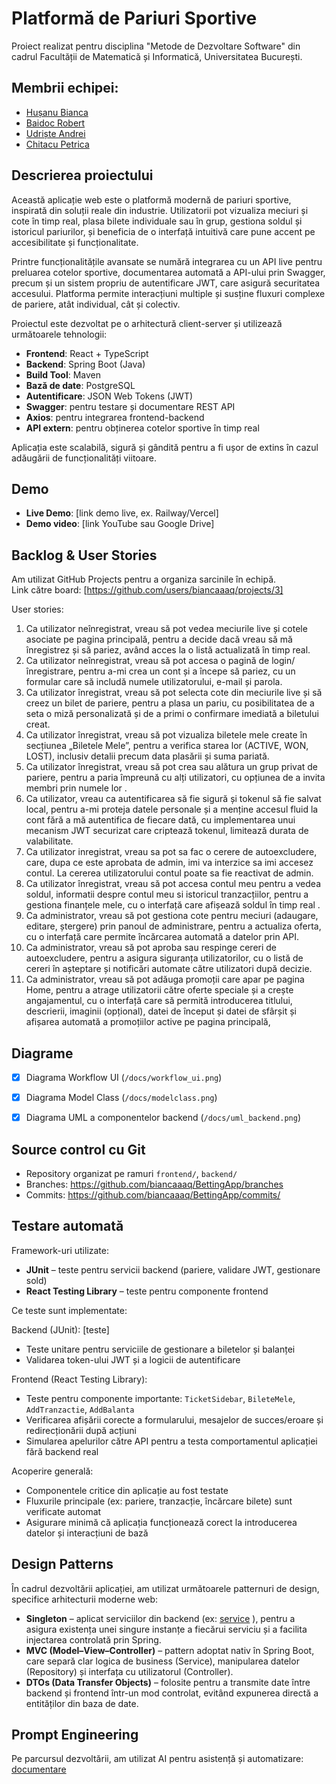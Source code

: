 #  Platformă de Pariuri Sportive
Proiect realizat pentru disciplina "Metode de Dezvoltare Software" din cadrul Facultății de Matematică și Informatică, Universitatea București.

## Membrii echipei:

- [Hușanu Bianca](https://github.com/biancaaaq)
- [Baidoc Robert](https://github.com/baidocc)
- [Udriște Andrei](https://github.com/andreiudriste)
- [Chitacu Petrica](https://github.com/picky04)


## Descrierea proiectului

Această aplicație web este o platformă modernă de pariuri sportive, inspirată din soluții reale din industrie. Utilizatorii pot vizualiza meciuri și cote în timp real, plasa bilete individuale sau în grup, gestiona soldul și istoricul pariurilor, și beneficia de o interfață intuitivă care pune accent pe accesibilitate și funcționalitate.

Printre funcționalitățile avansate se numără integrarea cu un API live pentru preluarea cotelor sportive, documentarea automată a API-ului prin Swagger, precum și un sistem propriu de autentificare JWT, care asigură securitatea accesului. Platforma permite interacțiuni multiple și susține fluxuri complexe de pariere, atât individual, cât și colectiv.

Proiectul este dezvoltat pe o arhitectură client-server și utilizează următoarele tehnologii:

- **Frontend**: React + TypeScript
- **Backend**: Spring Boot (Java)
- **Build Tool**: Maven
- **Bază de date**: PostgreSQL
- **Autentificare**: JSON Web Tokens (JWT)
- **Swagger**: pentru testare și documentare REST API
- **Axios**: pentru integrarea frontend-backend
- **API extern**: pentru obținerea cotelor sportive în timp real

Aplicația este scalabilă, sigură și gândită pentru a fi ușor de extins în cazul adăugării de funcționalități viitoare.

##  Demo

- **Live Demo**: [link demo live, ex. Railway/Vercel]
- **Demo video**: [link YouTube sau Google Drive]

##  Backlog & User Stories

Am utilizat GitHub Projects pentru a organiza sarcinile în echipă.  
Link către board: [https://github.com/users/biancaaaq/projects/3]

User stories:
1. Ca utilizator neînregistrat, vreau să pot vedea meciurile live și cotele asociate pe pagina principală, pentru a decide dacă vreau să mă înregistrez și să pariez, având acces la o listă actualizată în timp real. 
2. Ca utilizator neînregistrat, vreau să pot accesa o pagină de login/înregistrare, pentru a-mi crea un cont și a începe să pariez, cu un formular care să includă numele utilizatorului, e-mail și parola. 
3. Ca utilizator înregistrat, vreau să pot selecta cote din meciurile live și să creez un bilet de pariere, pentru a plasa un pariu, cu posibilitatea de a seta o miză personalizată și de a primi o confirmare imediată a biletului creat. 
4. Ca utilizator înregistrat, vreau să pot vizualiza biletele mele create în secțiunea „Biletele Mele”, pentru a verifica starea lor (ACTIVE, WON, LOST), inclusiv detalii precum data plasării și suma pariată. 
5. Ca utilizator înregistrat, vreau să pot crea sau alătura un grup privat de pariere, pentru a paria împreună cu alți utilizatori, cu opțiunea de a invita membri prin numele lor . 
6. Ca utilizator, vreau ca autentificarea să fie sigură și tokenul să fie salvat local, pentru a-mi proteja datele personale și a menține accesul fluid la cont fără a mă autentifica de fiecare dată, cu implementarea unui mecanism JWT securizat care criptează tokenul, limitează durata de valabilitate. 
7. Ca utilizator inregistrat, vreau sa pot sa fac o cerere de autoexcludere, care, dupa ce este aprobata de admin, imi va interzice sa imi accesez contul. La cererea utilizatorului contul poate sa fie reactivat de admin. 
8. Ca utilizator înregistrat, vreau să pot accesa contul meu pentru a vedea soldul, informatii despre contul meu si istoricul tranzacțiilor, pentru a gestiona finanțele mele, cu o interfață care afișează soldul în timp real . 
9. Ca administrator, vreau să pot gestiona cote pentru meciuri (adaugare, editare, ștergere) prin panoul de administrare, pentru a actualiza oferta, cu o interfață care permite încărcarea automată a datelor prin API. 
10. Ca administrator, vreau să pot aproba sau respinge cereri de autoexcludere, pentru a asigura siguranța utilizatorilor, cu o listă de cereri în așteptare și notificări automate către utilizatori după decizie. 
11. Ca administrator, vreau să pot adăuga promoții care apar pe pagina Home, pentru a atrage utilizatorii către oferte speciale și a crește angajamentul, cu o interfață care să permită introducerea titlului, descrierii, imaginii (opțional), datei de început și datei de sfârșit și afișarea automată a promoțiilor active pe pagina principală, 

 

 

##  Diagrame

- [x] Diagrama Workflow UI (`/docs/workflow_ui.png`)
- [x] Diagrama Model Class (`/docs/modelclass.png`)
- [x] Diagrama UML a componentelor backend (`/docs/uml_backend.png`)


##  Source control cu Git

- Repository organizat pe ramuri `frontend/`, `backend/`
- Branches: https://github.com/biancaaaq/BettingApp/branches
- Commits: https://github.com/biancaaaq/BettingApp/commits/


##  Testare automată

Framework-uri utilizate:
- **JUnit** – teste pentru servicii backend (pariere, validare JWT, gestionare sold)
- **React Testing Library** – teste pentru componente frontend

 Ce teste sunt implementate:

 Backend (JUnit): [teste]
- Teste unitare pentru serviciile de gestionare a biletelor și balanței
- Validarea token-ului JWT și a logicii de autentificare

 Frontend (React Testing Library):
- Teste pentru componente importante: `TicketSidebar`, `BileteMele`, `AddTranzactie`, `AddBalanta`
- Verificarea afișării corecte a formularului, mesajelor de succes/eroare și redirecționării după acțiuni
- Simularea apelurilor către API pentru a testa comportamentul aplicației fără backend real

 Acoperire generală:
- Componentele critice din aplicație au fost testate
- Fluxurile principale (ex: pariere, tranzacție, încărcare bilete) sunt verificate automat
- Asigurare minimă că aplicația funcționează corect la introducerea datelor și interacțiuni de bază



##  Design Patterns

În cadrul dezvoltării aplicației, am utilizat următoarele patternuri de design, specifice arhitecturii moderne web:

- **Singleton** – aplicat serviciilor din backend (ex: [service](https://github.com/biancaaaq/BettingApp/tree/backend/src/main/java/proiect/bet/sportbet/service) ), pentru a asigura existența unei singure instanțe a fiecărui serviciu și a facilita injectarea controlată prin Spring.
- **MVC (Model–View–Controller)** – pattern adoptat nativ în Spring Boot, care separă clar logica de business (Service), manipularea datelor (Repository) și interfața cu utilizatorul (Controller).
- **DTOs (Data Transfer Objects)** – folosite pentru a transmite date între backend și frontend într-un mod controlat, evitând expunerea directă a entităților din baza de date.


##  Prompt Engineering

Pe parcursul dezvoltării, am utilizat AI pentru asistență și automatizare: [documentare](https://github.com/biancaaaq/BettingApp/blob/main/Prompt%20Engineering.pdf)








